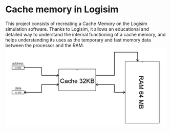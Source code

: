 # Cache memory in Logisim
This project consists of recreating a Cache Memory on the Logisim simulation software. 
Thanks to Logisim, it allows an educational and detailed way to understand the internal functioning of a cache memory, 
and helps understanding its uses as the temporary and fast memory data between the processor and the RAM.
![Global representation of the architecture using cache](global_architecture.png)
